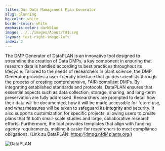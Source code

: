 ```yaml
---
title: Our Data Management Plan Generator
slug: planning 
bg-color: white
border-color: white
emphasis-color: darkblue
image: ../../images/About/TA1.svg
layout: text-right-image-left
index: 2
---
```


The DMP Generator of DataPLAN is an innovative tool designed to streamline the creation of Data DMPs, a key component in ensuring that research data is handled according to best practices throughout its lifecycle. 
Tailored to the needs of researchers in plant science, the DMP Generator provides a user-friendly interface that guides scientists through the process of creating comprehensive, FAIR-compliant DMPs. 
By integrating established standards and protocols, DataPLAN ensures that essential aspects such as data collection, storage, sharing, and long-term preservation are fully addressed. 
Researchers are prompted to detail how their data will be documented, how it will be made accessible for future use, and what measures will be taken to safeguard its integrity and security. 
It also supports customization for specific projects, allowing users to create plans that fit both small-scale studies and large, collaborative research efforts. 
Furthermore, the tool provides templates that align with funding agency requirements, making it easier for researchers to meet compliance obligations. 
(Link zu DataPLAN: https://dmpg.nfdi4plants.org/)

![DataPLAN](dataplan.png)